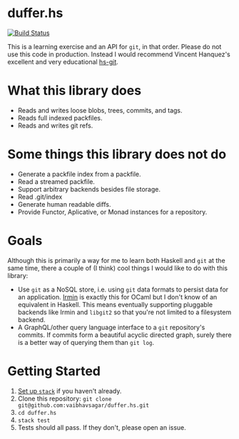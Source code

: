 duffer.hs
=========
[![Build Status](https://travis-ci.org/vaibhavsagar/duffer.hs.svg?branch=master)](https://travis-ci.org/vaibhavsagar/duffer.hs)

This is a learning exercise and an API for `git`, in that order. Please do not
use this code in production. Instead I would recommend Vincent Hanquez's
excellent and very educational [hs-git](https://github.com/vincenthz/hs-git/).

# What this library does

- Reads and writes loose blobs, trees, commits, and tags.
- Reads full indexed packfiles.
- Reads and writes git refs.

# Some things this library does not do

- Generate a packfile index from a packfile.
- Read a streamed packfile.
- Support arbitrary backends besides file storage.
- Read .git/index
- Generate human readable diffs.
- Provide Functor, Aplicative, or Monad instances for a repository.

# Goals

Although this is primarily a way for me to learn both Haskell and `git` at the
same time, there a couple of (I think) cool things I would like to do with this
library:

- Use `git` as a NoSQL store, i.e. using `git` data formats to persist data for
  an application. [Irmin](https://github.com/mirage/irmin) is exactly this for
  OCaml but I don't know of an equivalent in Haskell. This means eventually
  supporting pluggable backends like Irmin and `libgit2` so that you're not
  limited to a filesystem backend.
- A GraphQL/other query language interface to a `git` repository's commits. If
  commits form a beautiful acyclic directed graph, surely there is a better way
  of querying them than `git log`.

# Getting Started

1. [Set up `stack`](https://docs.haskellstack.org/en/stable/README/) if you
   haven't already.
1. Clone this repository: `git clone git@github.com:vaibhavsagar/duffer.hs.git`
1. `cd duffer.hs`
1. `stack test`
1. Tests should all pass. If they don't, please open an issue.
